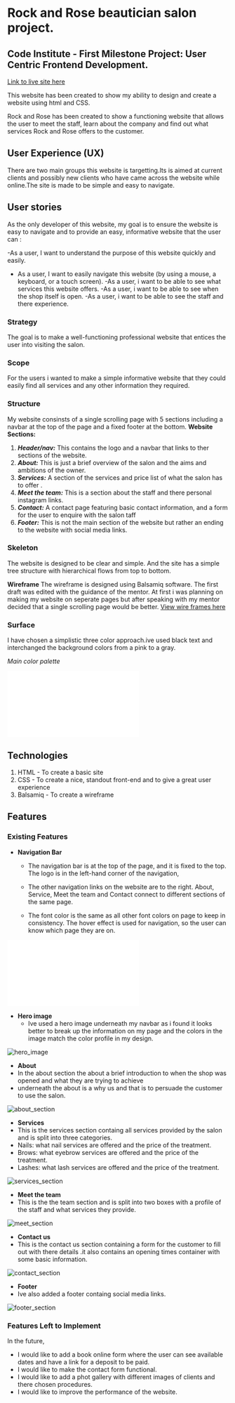 # Rock and Rose beautician salon project.

## Code Institute - First Milestone Project: User Centric Frontend Development.

[Link to live site here](https://github.com/alex-price33/Rock-n-Rose-project.git)

This website has been created to show my ability to design and create a website using html and CSS.

Rock and Rose has been created to show a functioning website that allows the user to meet the staff, learn about the company and find out what services Rock and Rose offers to the customer.

## User Experience (UX)
There are two main groups this website is targetting.Its is aimed at current clients and possibly new clients who have came across the website while online.The site is made to be simple and easy to navigate.

## User stories
As the only developer of this website, my goal is to ensure the website is easy to navigate and to provide an easy, informative website that the user can :

-As a user, I want to understand the purpose of this website quickly and easily.
- As a user, I want to easily navigate this website (by using a mouse, a keyboard, or a touch screen).
-As a user, i want to be able to see what services this website offers.
-As a user, i want to be able to see when the shop itself is open.
-As a user, i want to be able to see the staff and there experience.

### Strategy
The goal is to make a well-functioning professional website that entices the user into visiting the salon.

### Scope
For the users i wanted to make a simple informative website that they could easily find all services and any other information they required.

### Structure
My website consinsts of a single scrolling page with 5 sections including a navbar at the top of the page and a fixed footer at the bottom.
**Website Sections:**
1. **_Header/nav:_** This contains the logo and a navbar that links to ther sections of the website.
2. **_About:_** This is just a brief overview of the salon and the aims and ambitions of the owner.
3. **_Services:_** A section of the services and price list of what the salon has to offer .
4. **_Meet the team:_**  This is a section about the staff and there personal instagram links.
5. **_Contact:_** A contact page featuring basic contact information, and a form for the user to enquire with the salon taff
6. **_Footer:_** This is not the main section of the website but rather an ending to the website with social media links.

### Skeleton
The website is designed to be clear and simple. And the site has a simple tree structure with hierarchical flows from top to bottom.

**Wireframe**
The wireframe is designed using Balsamiq software. The first draft was edited with the guidance of the mentor. At first i was planning on making my website on seperate pages but after speaking with my mentor decided that a single scrolling page would be better. 
 [View wire frames here](./assets/readme-assets/balsamic-wireframe.pdf)

 ### Surface
I have chosen a simplistic three color approach.ive used black text and interchanged the background colors from a pink to a gray.

_Main color palette_

![Main color Palette](./assets/readme-assets/rose-color-palette.pdf)

## Technologies
1. HTML - To create a basic site
2. CSS - To create a nice, standout front-end and to give a great user experience
3. Balsamiq - To create a wireframe

## Features
### Existing Features
* **Navigation Bar**
  * The navigation bar is at the top of the page, and it is fixed to the top. The logo is in the left-hand corner of the navigation,

  * The other navigation links on the website are to the right. About, Service, Meet the team and Contact connect to different sections of the same page.

  * The font color is the same as all other font colors on page to keep in consistency. The hover effect is used for navigation, so the user can know which page they are on.

![navigation_bar](./assets/readme-assets/navbar-img.pdf)

* **Hero image**
  * Ive used a hero image underneath my navbar as i found it looks better to break up the information on my page and the colors in the image match the color profile in my design.

![hero_image](./assets/readme-assets/model-photo2.png)

* **About**
 * In the about section the about a brief introduction to when the shop was opened and what they are trying to achieve
  * underneath the about is a why us and that is to persuade the customer to use the salon.

![about_section](./assets/readme-assets/about-section.png)

* **Services**
* This is the services section containg all services provided by the salon and is split into three categories.
* Nails: what nail services are offered and the price of the treatment.
* Brows: what eyebrow services are offered and the price of the treatment.
* Lashes: what lash services are offered and the price of the treatment.

![services_section](./assets/readme-assets/services-section.png)

* **Meet the team**
* This is the the team section and is split into two boxes with a profile of the staff and what services they provide.

![meet_section](./assets/readme-assets/meet-section.png)

* **Contact us**
* This is the contact us section containing a form for the customer to fill out with there details .it also contains an opening times container with some basic information.

![contact_section](./assets/readme-assets/contact-section.png)

* **Footer**
* Ive also added a footer containg social media links.

![footer_section](./assets/readme-assets/footer-section.png)

### Features Left to Implement
In the future, 
* I would like to add a book online form where the user can see available dates and have a link for a deposit to be paid.
* I would like to make the contact form functional.
* I would like to add a phot gallery with different images of clients and there chosen procedures.
* I would like to improve the performance of the website.








